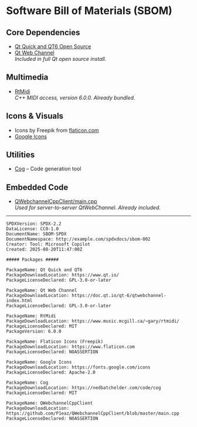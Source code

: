 # Software Bill of Materials (SBOM)

## Core Dependencies
- [Qt Quick and QT6 Open Source](https://www.qt.io/)
- [Qt Web Channel](https://doc.qt.io/qt-6/qtwebchannel-index.html)  
  _Included in full Qt open source install._

## Multimedia
- [RtMidi](https://www.music.mcgill.ca/~gary/rtmidi/)  
  _C++ MIDI access, version 6.0.0. Already bundled._

## Icons & Visuals
- Icons by Freepik from [flaticon.com](https://www.flaticon.com)
- [Google Icons](https://fonts.google.com/icons)

## Utilities
- [Cog](https://nedbatchelder.com/code/cog) – Code generation tool

## Embedded Code
- [QWebchannelCppClient/main.cpp](https://github.com/P1eaz/QWebchannelCppClient/blob/master/main.cpp)  
  _Used for server-to-server QtWebChannel. Already included._

---
```Spdx
SPDXVersion: SPDX-2.2
DataLicense: CC0-1.0
DocumentName: SBOM-SPDX
DocumentNamespace: http://example.com/spdxdocs/sbom-002
Creator: Tool: Microsoft Copilot
Created: 2025-08-20T11:47:00Z

##### Packages #####

PackageName: Qt Quick and QT6
PackageDownloadLocation: https://www.qt.io/
PackageLicenseDeclared: GPL-3.0-or-later

PackageName: Qt Web Channel
PackageDownloadLocation: https://doc.qt.io/qt-6/qtwebchannel-index.html
PackageLicenseDeclared: GPL-3.0-or-later

PackageName: RtMidi
PackageDownloadLocation: https://www.music.mcgill.ca/~gary/rtmidi/
PackageLicenseDeclared: MIT
PackageVersion: 6.0.0

PackageName: Flaticon Icons (Freepik)
PackageDownloadLocation: https://www.flaticon.com
PackageLicenseDeclared: NOASSERTION

PackageName: Google Icons
PackageDownloadLocation: https://fonts.google.com/icons
PackageLicenseDeclared: Apache-2.0

PackageName: Cog
PackageDownloadLocation: https://nedbatchelder.com/code/cog
PackageLicenseDeclared: MIT

PackageName: QWebchannelCppClient
PackageDownloadLocation: https://github.com/P1eaz/QWebchannelCppClient/blob/master/main.cpp
PackageLicenseDeclared: NOASSERTION
```